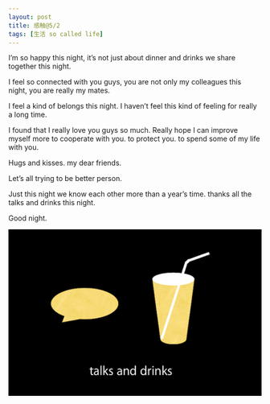 ```yaml
---
layout: post
title: 感触@5/2
tags: [生活 so called life]
---
```


I’m so happy this night, it’s not just about dinner and drinks we share together this night.

I feel so connected with you guys, you are not only my colleagues this night, you are really my mates.

I feel a kind of belongs this night. I haven’t feel this kind of feeling for really a long time.

I found that I really love you guys so much. Really hope I can improve myself more to cooperate with you. to protect you. to spend some of my life with you.

Hugs and kisses. my dear friends.

Let’s all trying to be better person.

Just this night we know each other more than a year’s time. thanks all the talks and drinks this night.

Good night.

![](../assets/figures/talks_and_drinks.png)

